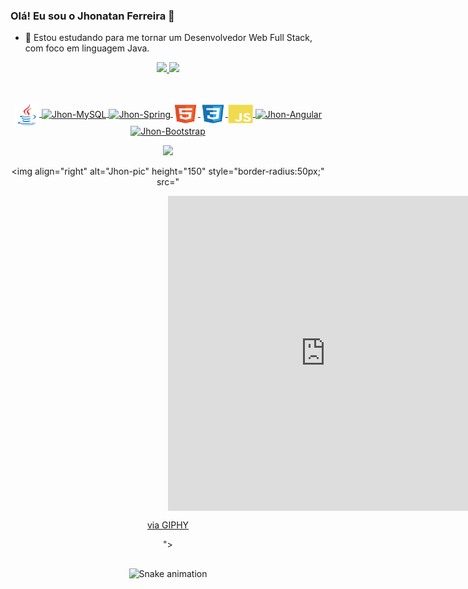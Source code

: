 ### Olá! Eu sou o Jhonatan Ferreira 👋

- 🌻 Estou estudando para me tornar um Desenvolvedor Web Full Stack, com foco em linguagem Java.

<div align="center">
<a href="https://github.com/jhonatanferreira94">
<img height="180em" src="https://github-readme-stats.vercel.app/api?username=jhonatanferreira94&show_icons=true&theme=dark&include_all_commits=true&count_private=true"/>
<img height="180em" src="https://github-readme-stats.vercel.app/api/top-langs/?username=jhonatanferreira94&layout=compact&langs_count=7&theme=dark"/>
    
  ##
  ####
  <div style="display: inline_block"><br>
  <img align="center" alt= "Jhon-Java" height="35" width="40" src="https://github.com/devicons/devicon/blob/master/icons/java/java-original.svg">
  <img align="center" alt="Jhon-MySQL" height="55" width="60" src="https://cdn.jsdelivr.net/gh/devicons/devicon/icons/mysql/mysql-original-wordmark.svg" />
  <img align="center"alt="Jhon-Spring" height="45" width="55" src=https://cdn.jsdelivr.net/gh/devicons/devicon/icons/spring/spring-original-wordmark.svg>
  <img align="center" alt="Jhon-HTML" height="30" width="40" src="https://raw.githubusercontent.com/devicons/devicon/master/icons/html5/html5-original.svg">
  <img align="center" alt="Jhon-CSS" height="30" width="40" src="https://raw.githubusercontent.com/devicons/devicon/master/icons/css3/css3-original.svg">
  <img align="center" alt="Jhon-Js" height="30" width="40" src="https://raw.githubusercontent.com/devicons/devicon/master/icons/javascript/javascript-plain.svg">
  <img align="center" alt="Jhon-Angular" height="35" width="40" src=https://cdn.jsdelivr.net/gh/devicons/devicon/icons/angularjs/angularjs-original.svg> 
  <img align="center" alt="Jhon-Bootstrap" height="33" width="40" src=https://cdn.jsdelivr.net/gh/devicons/devicon/icons/bootstrap/bootstrap-original-wordmark.svg>
     
<a href="https://www.linkedin.com/in/jhonatan-ferreira-61191b33/" target="_blank"><img src="https://img.shields.io/badge/-LinkedIn-%230077B5?style=for-the-badge&logo=linkedin&logoColor=white" target="_blank"></a> 
      
<img align="right" alt="Jhon-pic" height="150" style="border-radius:50px;" src="<div style="width:100%;height:0;padding-bottom:100%;position:relative;"><iframe src="https://giphy.com/embed/ES4Vcv8zWfIt2" width="100%" height="100%" style="position:absolute" frameBorder="0" class="giphy-embed" allowFullScreen></iframe></div><p><a href="https://giphy.com/gifs/ES4Vcv8zWfIt2">via GIPHY</a></p>">


##
####
    
</div>
  
![Snake animation](https://github.com/jhonatanferreira94/jhonatanferreira94/blob/output/github-contribution-grid-snake.svg)
